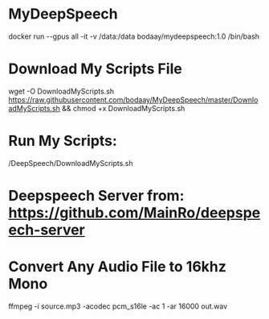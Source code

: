 # MyDeepSpeech

docker run --gpus all -it -v /data:/data bodaay/mydeepspeech:1.0 /bin/bash

# Download My Scripts File

wget -O DownloadMyScripts.sh https://raw.githubusercontent.com/bodaay/MyDeepSpeech/master/DownloadMyScripts.sh && chmod +x DownloadMyScripts.sh

# Run My Scripts:
/DeepSpeech/DownloadMyScripts.sh


# Deepspeech Server from: https://github.com/MainRo/deepspeech-server

# Convert Any Audio File to 16khz Mono
ffmpeg -i source.mp3 -acodec pcm_s16le -ac 1 -ar 16000 out.wav
